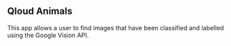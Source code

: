 ## Qloud Animals
This app allows a user to find images that have been classified and labelled using the Google Vision API. 
